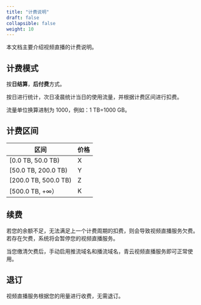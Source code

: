 ```yaml
---
title: "计费说明"
draft: false
collapsible: false
weight: 10
---
```


本文档主要介绍视频直播的计费说明。

## 计费模式

按**日结算**，**后付费**方式。

按日进行统计，次日凌晨统计当日的使用流量，并根据计费区间进行扣费。

流量单位换算进制为 1000，例如：1 TB=1000 GB。

## 计费区间

| 区间                 | 价格 |
| -------------------- | ---- |
| [0.0 TB, 50.0 TB)    | X    |
| [50.0 TB, 200.0 TB)  | Y    |
| [200.0 TB, 500.0 TB) | Z    |
| [500.0 TB, +∞）      | K    |

## 续费

若您的余额不足，无法满足上一个计费周期的扣费，则会导致视频直播服务欠费。若存在欠费，系统将会暂停您的视频直播服务。

当您缴清欠费后，手动启用推流域名和播流域名，青云视频直播服务即可正常使用。

## 退订

视频直播服务根据您的用量进行收费，无需退订。




